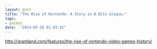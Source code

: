```yaml
---
layout: post
title: "The Rise of Nintendo: A Story in 8 Bits &laquo;"
tags:
- pocket
date:  "2014-05-26 01:43:15"
---
```


http://grantland.com/features/the-rise-of-nintendo-video-games-history/

